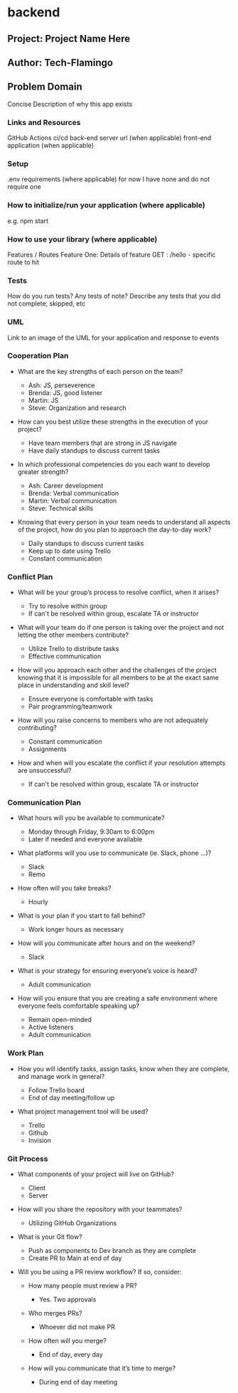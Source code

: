 # backend

## Project: Project Name Here

## Author: Tech-Flamingo 


## Problem Domain
Concise Description of why this app exists

### Links and Resources
GitHub Actions ci/cd
back-end server url (when applicable)
front-end application (when applicable)


### Setup
.env requirements (where applicable)
for now I have none and do not require one

### How to initialize/run your application (where applicable)
e.g. npm start


### How to use your library (where applicable)
Features / Routes
Feature One: Details of feature
GET : /hello - specific route to hit

### Tests
How do you run tests?
Any tests of note?
Describe any tests that you did not complete, skipped, etc


### UML
Link to an image of the UML for your application and response to events

### Cooperation Plan
- What are the key strengths of each person on the team?
    - Ash: JS, perseverence
    - Brenda: JS, good listener
    - Martin: JS
    - Steve: Organization and research

- How can you best utilize these strengths in the execution of your project?
    - Have team members that are strong in JS navigate
    - Have daily standups to discuss current tasks

- In which professional competencies do you each want to develop greater strength?
    - Ash: Career development
    - Brenda: Verbal communication
    - Martin: Verbal communication
    - Steve: Technical skills

- Knowing that every person in your team needs to understand all aspects of the project, how do you plan to approach the day-to-day work?
    - Daily standups to discuss current tasks
    - Keep up to date using Trello
    - Constant communication

### Conflict Plan
- What will be your group’s process to resolve conflict, when it arises?
    - Try to resolve within group
    - If can't be resolved within group, escalate TA or instructor

- What will your team do if one person is taking over the project and not letting the other members contribute?
    - Utilize Trello to distribute tasks
    - Effective communication

- How will you approach each other and the challenges of the project knowing that it is impossible for all members to be at the exact same place in understanding and skill level?
    - Ensure everyone is comfortable with tasks
    - Pair programming/teamwork

- How will you raise concerns to members who are not adequately contributing?
    - Constant communication
    - Assignments

- How and when will you escalate the conflict if your resolution attempts are unsuccessful?
    - If can't be resolved within group, escalate TA or instructor

### Communication Plan
- What hours will you be available to communicate?
    - Monday through Friday, 9:30am to 6:00pm
    - Later if needed and everyone available

- What platforms will you use to communicate (ie. Slack, phone …)?
    - Slack
    - Remo

- How often will you take breaks?
    - Hourly

- What is your plan if you start to fall behind?
    - Work longer hours as necessary

- How will you communicate after hours and on the weekend?
    - Slack

- What is your strategy for ensuring everyone’s voice is heard?
    - Adult communication

- How will you ensure that you are creating a safe environment where everyone feels comfortable speaking up?
    - Remain open-minded
    - Active listeners
    - Adult communication

### Work Plan
- How you will identify tasks, assign tasks, know when they are complete, and manage work in general?
    - Follow Trello board
    - End of day meeting/follow up

- What project management tool will be used?
    - Trello
    - Github
    - Invision

### Git Process
- What components of your project will live on GitHub?
    - Client
    - Server

- How will you share the repository with your teammates?
    - Utilizing GitHub Organizations

- What is your Git flow?
    - Push as components to Dev branch as they are complete
    - Create PR to Main at end of day

- Will you be using a PR review workflow? If so, consider:
    + How many people must review a PR?
      - Yes. Two approvals

    + Who merges PRs?
      - Whoever did not make PR

    + How often will you merge?
      - End of day, every day
      
    + How will you communicate that it’s time to merge?
      - During end of day meeting